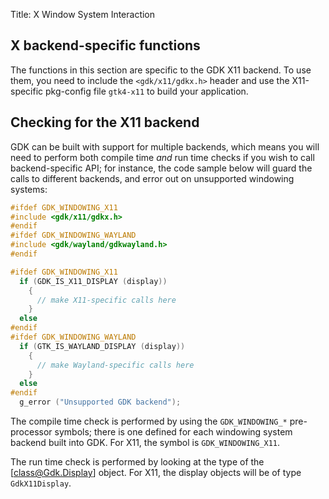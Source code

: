 Title: X Window System Interaction

## X backend-specific functions

The functions in this section are specific to the GDK X11 backend.
To use them, you need to include the `<gdk/x11/gdkx.h>` header and use
the X11-specific pkg-config file `gtk4-x11` to build your application.

## Checking for the X11 backend

GDK can be built with support for multiple backends, which means you will
need to perform both compile time *and* run time checks if you wish to call
backend-specific API; for instance, the code sample below will guard the
calls to different backends, and error out on unsupported windowing systems:

```c
#ifdef GDK_WINDOWING_X11
#include <gdk/x11/gdkx.h>
#endif
#ifdef GDK_WINDOWING_WAYLAND
#include <gdk/wayland/gdkwayland.h>
#endif

#ifdef GDK_WINDOWING_X11
  if (GDK_IS_X11_DISPLAY (display))
    {
      // make X11-specific calls here
    }
  else
#endif
#ifdef GDK_WINDOWING_WAYLAND
  if (GTK_IS_WAYLAND_DISPLAY (display))
    {
      // make Wayland-specific calls here
    }
  else
#endif
  g_error ("Unsupported GDK backend");
```

The compile time check is performed by using the `GDK_WINDOWING_*`
pre-processor symbols; there is one defined for each windowing system
backend built into GDK. For X11, the symbol is `GDK_WINDOWING_X11`.

The run time check is performed by looking at the type of the
[class@Gdk.Display] object. For X11, the display objects will be of type
`GdkX11Display`.
